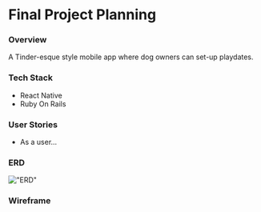 # Final Project Planning

### Overview
A Tinder-esque style mobile app where dog owners can set-up playdates.

### Tech Stack
* React Native
* Ruby On Rails

### User Stories
* As a user...

### ERD
!["ERD"]()

### Wireframe